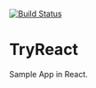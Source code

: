 [![Build Status](https://travis-ci.org/SwapnilBGaikwad/ReactTesting.png)](https://travis-ci.org/SwapnilBGaikwad/ReactTesting)


# TryReact
Sample App in React.
